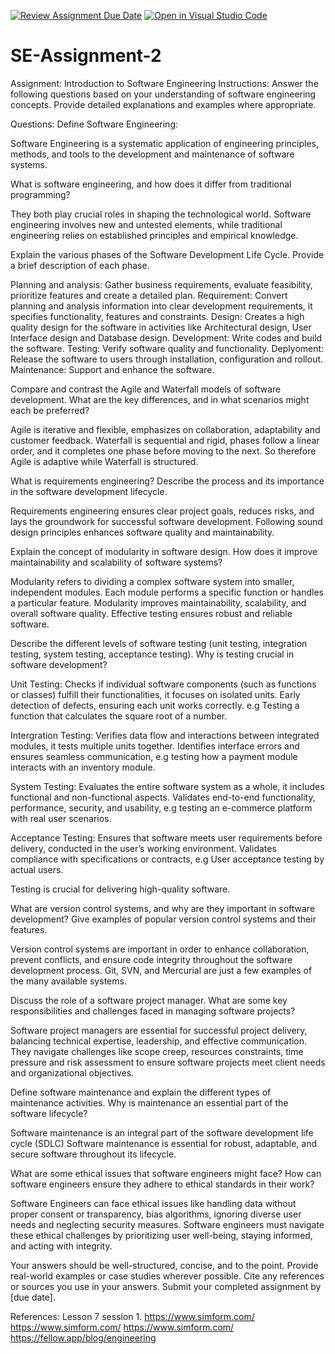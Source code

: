 [![Review Assignment Due Date](https://classroom.github.com/assets/deadline-readme-button-24ddc0f5d75046c5622901739e7c5dd533143b0c8e959d652212380cedb1ea36.svg)](https://classroom.github.com/a/-ucQIGTc)
[![Open in Visual Studio Code](https://classroom.github.com/assets/open-in-vscode-718a45dd9cf7e7f842a935f5ebbe5719a5e09af4491e668f4dbf3b35d5cca122.svg)](https://classroom.github.com/online_ide?assignment_repo_id=15221861&assignment_repo_type=AssignmentRepo)
# SE-Assignment-2
Assignment: Introduction to Software Engineering
Instructions:
Answer the following questions based on your understanding of software engineering concepts. Provide detailed explanations and examples where appropriate.

Questions:
Define Software Engineering:

Software Engineering is a systematic application of engineering principles, methods, and tools to the development and maintenance of software systems.

What is software engineering, and how does it differ from traditional programming?

They both play crucial roles in shaping the technological world. Software engineering involves new and untested elements, while traditional engineering relies on established principles and empirical knowledge.

Explain the various phases of the Software Development Life Cycle. Provide a brief description of each phase.

Planning and analysis: Gather business requirements, evaluate feasibility, prioritize features and create a detailed plan.
Requirement: Convert planning and analysis information into clear development requirements, it specifies functionality, features and constraints.
Design: Creates a high quality design for the software in activities like Architectural design, User Interface design and Database design.
Development: Write codes and build the software.
Testing: Verify software quality and functionality.
Deplyoment: Release the software to users through installation, configuration and rollout.
Maintenance: Support and enhance the software.

Compare and contrast the Agile and Waterfall models of software development. What are the key differences, and in what scenarios might each be preferred?

Agile is iterative and flexible, emphasizes on collaboration, adaptability and customer feedback.
Waterfall is sequential and rigid, phases follow a linear order, and it completes one phase before moving to the next.
So therefore Agile is adaptive while Waterfall is structured.

What is requirements engineering? Describe the process and its importance in the software development lifecycle.

Requirements engineering ensures clear project goals, reduces risks, and lays the groundwork for successful software development. Following sound design principles enhances software quality and maintainability.

Explain the concept of modularity in software design. How does it improve maintainability and scalability of software systems?

Modularity refers to dividing a complex software system into smaller, independent modules. Each module performs a specific function or handles a particular feature.
Modularity improves maintainability, scalability, and overall software quality. Effective testing ensures robust and reliable software.

Describe the different levels of software testing (unit testing, integration testing, system testing, acceptance testing). Why is testing crucial in software development?

Unit Testing:
 Checks if individual software components (such as functions or classes) fulfill their functionalities, it focuses on isolated units.
Early detection of defects, ensuring each unit works correctly.
e.g Testing a function that calculates the square root of a number.

Intergration Testing:
 Verifies data flow and interactions between integrated modules, it tests multiple units together. Identifies interface errors and ensures seamless communication, e.g testing how a payment module interacts with an inventory module.

System Testing:
 Evaluates the entire software system as a whole, it includes functional and non-functional aspects. Validates end-to-end functionality, performance, security, and usability, e.g testing an e-commerce platform with real user scenarios.

Acceptance Testing:
Ensures that software meets user requirements before delivery, conducted in the user’s working environment. Validates compliance with specifications or contracts, e.g User acceptance testing by actual users.

Testing is crucial for delivering high-quality software.

What are version control systems, and why are they important in software development? Give examples of popular version control systems and their features.

Version control systems are important in order to  enhance collaboration, prevent conflicts, and ensure code integrity throughout the software development process. Git, SVN, and Mercurial are just a few examples of the many available systems.

Discuss the role of a software project manager. What are some key responsibilities and challenges faced in managing software projects?

Software project managers are essential for successful project delivery, balancing technical expertise, leadership, and effective communication. They navigate challenges like scope creep, resources constraints, time pressure and risk assessment to ensure software projects meet client needs and organizational objectives.

Define software maintenance and explain the different types of maintenance activities. Why is maintenance an essential part of the software lifecycle?

Software maintenance is an integral part of the software development life cycle (SDLC)
Software maintenance is essential for robust, adaptable, and secure software throughout its lifecycle.

What are some ethical issues that software engineers might face? How can software engineers ensure they adhere to ethical standards in their work?

Software Engineers can face ethical issues like handling data without proper consent or transparency, bias algorithms, ignoring diverse user needs and neglecting security measures.
Software engineers must navigate these ethical challenges by prioritizing user well-being, staying informed, and acting with integrity.

Your answers should be well-structured, concise, and to the point.
Provide real-world examples or case studies wherever possible.
Cite any references or sources you use in your answers.
Submit your completed assignment by [due date].

References:
Lesson 7 session 1. 
https://www.simform.com/
https://www.simform.com/
https://www.simform.com/
https://fellow.app/blog/engineering
